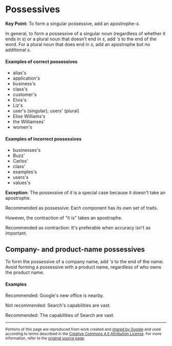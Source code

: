 # Possessives

**Key Point:** To form a singular possessive, add an apostrophe-_s_.

In general, to form a possessive of a singular noun (regardless of whether it
ends in _s_) or a plural noun that doesn't end in _s_, add _'s_ to the end of
the word. For a plural noun that does end in _s_, add an apostrophe but no
additional _s_.

#### Examples of correct possessives

- alias's
- application's
- business's
- class's
- customer's
- Elvis's
- Liz's
- user's (singular); users' (plural)
- Elise Williams's
- the Williamses'
- women's

#### Examples of incorrect possessives

- businesses's
- Buzz'
- Carlos'
- class'
- examples's
- users's
- values's

**Exception:** The possessive of _it_ is a special case because it doesn't take
an apostrophe.

Recommended as possessive: Each component has its own set of traits.

However, the contraction of "it is" takes an apostrophe.

Recommended as contraction: It's preferable when accuracy isn't as important.

## Company- and product-name possessives

To form the possessive of a company name, add _'s_ to the end of the name. Avoid
forming a possessive with a product name, regardless of who owns the product
name.

#### Examples

Recommended: Google's new office is nearby.

Not recommended: Search's capabilities are vast.

Recommended: The capabilities of Search are vast.

---

<small>Portions of this page are reproduced from work created and
[shared by Google](https://developers.google.com/readme/policies/) and used
according to terms described in the
[Creative Commons 4.0 Attribution License](https://creativecommons.org/licenses/by/4.0/).
For more information, refer to the
[original source page](https://developers.google.com/style/possessives).</small>
